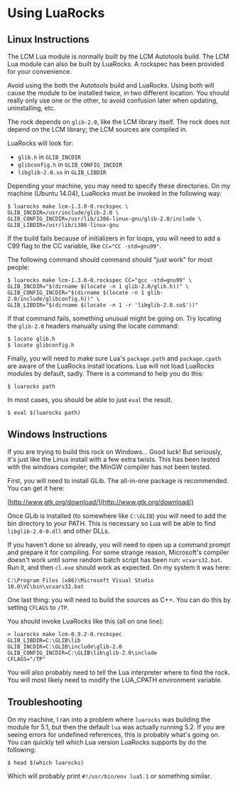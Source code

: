 # Using LuaRocks #

## Linux Instructions ##

The LCM Lua module is normally built by the LCM Autotools build. The LCM Lua
module can also be built by LuaRocks. A rockspec has been provided for your
convenience.

Avoid using the both the Autotools build and LuaRocks. Using both will cause the
module to be installed twice, in two different location. You should really only
use one or the other, to avoid confusion later when updating, uninstalling, etc.

The rock depends on `glib-2.0`, like the LCM library itself. The rock does not
depend on the LCM library; the LCM sources are compiled in.

LuaRocks will look for:

  * `glib.h` in `GLIB_INCDIR`
  * `glibconfig.h` in `GLIB_CONFIG_INCDIR`
  * `libglib-2.0.so` in `GLIB_LIBDIR`

Depending your machine, you may need to specify these directories. On my
machine (Ubuntu 14.04), LuaRocks must be invoked in the following way:

```
$ luarocks make lcm-1.3.0-0.rockspec \
GLIB_INCDIR=/usr/include/glib-2.0 \
GLIB_CONFIG_INCDIR=/usr/lib/i386-linux-gnu/glib-2.0/include \
GLIB_LIBDIR=/usr/lib/i386-linux-gnu
```

If the build fails because of initializers in for loops, you will need to
add a C99 flag to the CC variable, like `CC="CC -std=gnu99"`.

The following command should command should "just work" for most people:

```
$ luarocks make lcm-1.3.0-0.rockspec CC="gcc -std=gnu99" \
GLIB_INCDIR="$(dirname $(locate -n 1 glib-2.0/glib.h))" \
GLIB_CONFIG_INCDIR="$(dirname $(locate -n 1 glib-2.0/include/glibconfig.h))" \
GLIB_LIBDIR="$(dirname $(locate -n 1 -r 'libglib-2.0.so$'))"
```

If that command fails, something unusual might be going on. Try locating the
`glib-2.0` headers manually using the locate command:

```
$ locate glib.h
$ locate glibconfig.h
```

Finally, you will need to make sure Lua's `package.path` and `package.cpath` are
aware of the LuaRocks install locations. Lua will not load LuaRocks modules by
default, sadly. There is a command to help you do this:

```
$ luarocks path
```

In most cases, you should be able to just `eval` the result.

```
$ eval $(luarocks path)
```

## Windows Instructions ##

If you are trying to build this rock on Windows... Good luck! But seriously,
it's just like the Linux install with a few extra twists. This has been tested
with the windows compiler; the MinGW compiler has not been tested.

First, you will need to install GLib. The all-in-one package is recommended. You
can get it here:

  [http://www.gtk.org/download/](http://www.gtk.org/download/)

Once GLib is installed (to somewhere like `C:\GLIB`) you will need to add the
bin directory to your PATH. This is necessary so Lua will be able to find
`libglib-2.0-0.dll` and other DLLs.

If you haven't done so already, you will need to open up a command prompt and
prepare it for compiling. For some strange reason, Microsoft's compiler doesn't
work until some random batch script has been run: `vcvars32.bat`. Run it, and
then `cl.exe` should work as expected. On my system it was here:

```
C:\Program Files (x86)\Microsoft Visual Studio 10.0\VC\bin\vcvars32.bat
```

One last thing: you will need to build the sources as C++. You can do this by
setting `CFLAGS` to `/TP`.

You should invoke LuaRocks like this (all on one line):

```
> luarocks make lcm-0.9.2-0.rockspec
GLIB_LIBDIR=C:\GLIB\lib
GLIB_INCDIR=C:\GLIB\include\glib-2.0
GLIB_CONFIG_INCDIR=C:\GLIB\lib\glib-2.0\include
CFLAGS="/TP"
```

You will also probably need to tell the Lua interpreter where to find the rock.
You will most likely need to modify the LUA_CPATH environment variable.

## Troubleshooting ##

On my machine, I ran into a problem where `luarocks` was building the module for
5.1, but then the default `lua` was actually running 5.2. If you are seeing
errors for undefined references, this is probably what's going on. You can
quickly tell which Lua version LuaRocks supports by do the following:

```
$ head $(which luarocks)
```

Which will probably print `#!/usr/bin/env lua5.1` or something similar.
